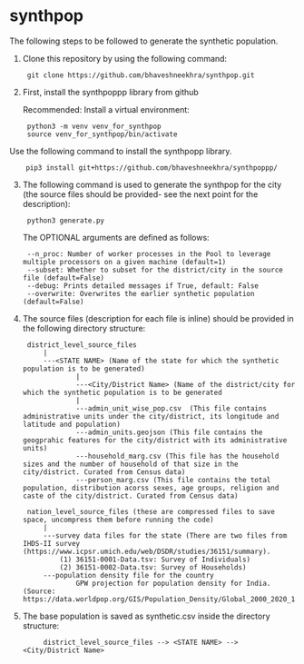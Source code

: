 # synthpop

The following steps to be followed to generate the synthetic population.

1. Clone this repository by using the following command:

        git clone https://github.com/bhaveshneekhra/synthpop.git

2. First, install the synthpoppp library from github

    Recommended: Install a virtual environment:

        python3 -m venv venv_for_synthpop
	    source venv_for_synthpop/bin/activate

 Use the following command to install the synthpopp library.
    
        pip3 install git+https://github.com/bhaveshneekhra/synthpoppp/


3. The following command is used to generate the synthpop for the city (the source files should be provided- see the next point for the description):

        python3 generate.py  

    The OPTIONAL arguments are defined as follows:

        --n_proc: Number of worker processes in the Pool to leverage multiple processors on a given machine (default=1)
        --subset: Whether to subset for the district/city in the source file (default=False)
        --debug: Prints detailed messages if True, default: False
        --overwrite: Overwrites the earlier synthetic population (default=False)

4. The source files (description for each file is inline) should be provided in the following directory structure:

        district_level_source_files
            |
            ---<STATE NAME> (Name of the state for which the synthetic population is to be generated)
                    |
                    ---<City/District Name> (Name of the district/city for which the synthetic population is to be generated
                    |
                    ---admin_unit_wise_pop.csv  (This file contains administrative units under the city/district, its longitude and latitude and population)
                    ---admin_units.geojson (This file contains the geogprahic features for the city/district with its administrative units)
                    ---household_marg.csv (This file has the household sizes and the number of household of that size in the city/district. Curated from Census data)
                    ---person_marg.csv (This file contains the total population, distribution acorss sexes, age groups, religion and caste of the city/district. Curated from Census data)
                    
        nation_level_source_files (these are compressed files to save space, uncompress them before running the code)
            |
            ---survey data files for the state (There are two files from IHDS-II survey (https://www.icpsr.umich.edu/web/DSDR/studies/36151/summary). 
                (1) 36151-0001-Data.tsv: Survey of Individuals)
                (2) 36151-0002-Data.tsv: Survey of Households)
            ---population density file for the country 
                    GPW projection for population density for India. (Source: https://data.worldpop.org/GIS/Population_Density/Global_2000_2020_1km/2020/IND/ind_pd_2020_1km_ASCII_XYZ.zip)

5. The base population is saved as synthetic.csv inside the directory structure:
            
            district_level_source_files --> <STATE NAME> --> <City/District Name>

